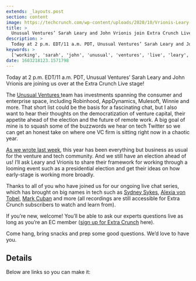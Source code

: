 ```yaml
--- 
extends: _layouts.post 
section: content 
image: https://techcrunch.com/wp-content/uploads/2020/10/Vrionis-Leary-EC-live.jpg?w=711 
title: > 
  Unusual Ventures’ Sarah Leary and John Vrionis join Extra Crunch Live today at 2 pm EDT 
description: > 
  Today at 2 p.m. EDT/11 a.m. PDT, Unusual Ventures’ Sarah Leary and John Vrionis are joining us over at the Extra Crunch Live stage!The Unusual Ventures team has investments spanning the consumer and enterprise space, including Robinhood, AppDynamics, Mulesoft, Winnie and more.As we wrote last week, this year has been everything but business as usual for the venture and tech community.I’ll ask Leary and Vrionis to share their framework for working through a looming event such as a presidential election and get their ideas on how early-stage is working more broadly.You’ll be able to ask our experts questions live as long as you’re an EC member (sign up for Extra Crunch here). 
keywords: > 
  ['working', 'sarah', 'john', 'unusual', 'ventures', 'live', 'leary', 'extra', 'today', 'venture', 'vrionis', 'tech', 'election', 'crunch', 'join', 'youre'] 
date: 1603218123.1571798 
--- 
```

<div><p id="speakable-summary">Today at 2 p.m. EDT/11 a.m. PDT, Unusual Ventures&#8217; Sarah Leary and John Vrionis are joining us over at the Extra Crunch Live stage!</p>
<p>The <a class="crunchbase-link" href="https://crunchbase.com/organization/unusual-ventures" target="_blank">Unusual Ventures </a> team has investments spanning the consumer and enterprise space, including Robinhood, AppDynamics, Mulesoft, Winnie and more. That short list could be the basis for a fascinating chat, but I also want to hear their thoughts on the democratization of venture capital, their appetite ahead of the election and the future of remote work. A big goal of mine is to squash some of the buzzwords we hear on tech Twitter so we can get an honest take on where one VC firm is sitting right now in a chaotic year.</p>
<p><a href="https://techcrunch.com/2020/10/13/discuss-the-unbundling-of-early-stage-vc-with-unusual-ventures-sarah-leary-john-vrionis/">As we wrote last week</a>, this year has been everything but business as usual for the venture and tech community. And we still have an election ahead of us! I&#8217;ll ask Leary and Vrionis to share their framework for working through a looming event such as a presidential election and get their ideas on how early-stage is working more broadly.</p>
<p>Thanks to all of you who have joined us for our ongoing live chat series, which has brought on big names in tech such as <a href="https://techcrunch.com/2020/06/10/extra-crunch-live-join-blck-vcs-sydney-sykes-for-a-discussion-on-fostering-diversity-in-venture/">Sydney Sykes</a>,&#160;<a href="https://techcrunch.com/2020/08/27/alexa-von-tobel-eliminating-risk-is-the-key-to-building-a-startup-during-an-economic-downturn/">Alexia von Tobel</a>,&#160;<a href="https://techcrunch.com/2020/05/01/mark-cuban-raising-money-isnt-an-accomplishment-its-an-obligation/">Mark Cuban</a>&#160;and more (all recordings are still accessible for Extra Crunch subscribers to watch and learn from).</p>
<p>If you&#8217;re new, welcome! You&#8217;ll be able to ask our experts questions live as long as you&#8217;re an EC member (<a href="https://techcrunch.com/subscribe/?tpcc=unusualventurespost">sign up for Extra Crunch</a> here).</p>
<p>Come hang, bring snacks and prep some good questions. We&#8217;d love to have you.</p>
<h2>Details</h2>
<p>Below are links so you can make it:</p>
<p></p><p class="extra-crunch-offer-container"></p>			</div>